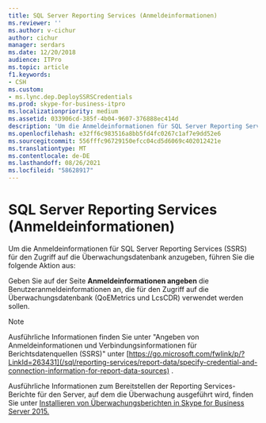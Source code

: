 ```yaml
---
title: SQL Server Reporting Services (Anmeldeinformationen)
ms.reviewer: ''
ms.author: v-cichur
author: cichur
manager: serdars
ms.date: 12/20/2018
audience: ITPro
ms.topic: article
f1.keywords:
- CSH
ms.custom:
- ms.lync.dep.DeploySSRSCredentials
ms.prod: skype-for-business-itpro
ms.localizationpriority: medium
ms.assetid: 033906cd-385f-4b04-9607-376888ec414d
description: 'Um die Anmeldeinformationen für SQL Server Reporting Services (SSRS) für den Zugriff auf die Überwachungsdatenbank anzugeben, führen Sie die folgende Aktion aus:'
ms.openlocfilehash: e32ff6c983516a8bb5fd4fc0267c1af7e9dd52e6
ms.sourcegitcommit: 556fffc96729150efcc04cd5d6069c402012421e
ms.translationtype: MT
ms.contentlocale: de-DE
ms.lasthandoff: 08/26/2021
ms.locfileid: "58628917"
---
```

# <a name="sql-server-reporting-services-credentials"></a>SQL Server Reporting Services (Anmeldeinformationen)
 
Um die Anmeldeinformationen für SQL Server Reporting Services (SSRS) für den Zugriff auf die Überwachungsdatenbank anzugeben, führen Sie die folgende Aktion aus:
  
Geben Sie auf der Seite **Anmeldeinformationen angeben** die Benutzeranmeldeinformationen an, die für den Zugriff auf die Überwachungsdatenbank (QoEMetrics und LcsCDR) verwendet werden sollen. 
  
> [!NOTE]
> Ausführliche Informationen finden Sie unter "Angeben von Anmeldeinformationen und Verbindungsinformationen für Berichtsdatenquellen (SSRS)" unter [https://go.microsoft.com/fwlink/p/?LinkId=263431](/sql/reporting-services/report-data/specify-credential-and-connection-information-for-report-data-sources) . 
  
Ausführliche Informationen zum Bereitstellen der Reporting Services-Berichte für den Server, auf dem die Überwachung ausgeführt wird, finden Sie unter [Installieren von Überwachungsberichten in Skype for Business Server 2015.](../../deploy/deploy-monitoring/install-monitoring-reports.md)
